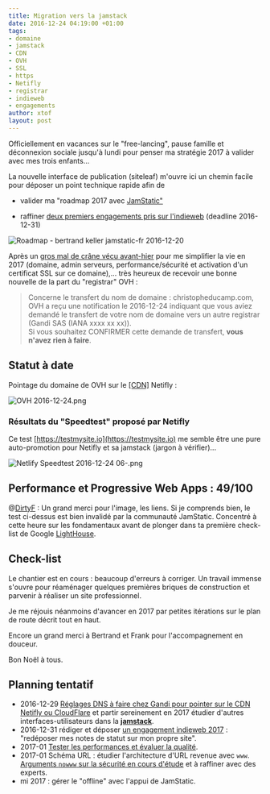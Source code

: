```yaml
---
title: Migration vers la jamstack
date: 2016-12-24 04:19:00 +01:00
tags:
- domaine
- jamstack
- CDN
- OVH
- SSL
- https
- Netifly
- registrar
- indieweb
- engagements
author: xtof
layout: post
---
```


Officiellement en vacances sur le "free-lancing", pause famille et déconnexion sociale jusqu'à lundi pour penser ma stratégie 2017 à valider avec mes trois enfants...

La nouvelle interface de publication (siteleaf)  m'ouvre ici un chemin facile pour déposer un point technique rapide afin de

* valider ma "roadmap 2017 avec [JamStatic"](https://jamstatic.fr)

* raffiner [deux premiers engagements pris sur l'indieweb](https://indieweb.org/2017-01-01-commitments#Commitments) (deadline 2016-12-31)

![Roadmap - bertrand keller jamstatic-fr 2016-12-20](/uploads/Roadmap%20-%20jamstatic-fr%202016-12-20.png)

Après un [gros mal de crâne vécu avant-hier](http://ducamp.me/2016-357) pour me simplifier la vie en 2017 (domaine, admin serveurs, performance/sécurité et activation d'un certificat SSL sur ce domaine),... très heureux de recevoir une bonne nouvelle de la part du "registrar" OVH :

> Concerne le transfert du nom de domaine : christopheducamp.com, OVH a reçu une notification le 2016-12-24 indiquant que vous aviez demandé le transfert de votre nom de domaine vers un autre registrar (Gandi SAS (IANA xxxx xx xx)).<br>Si vous souhaitez CONFIRMER cette demande de transfert, **vous n'avez rien à faire**.

## Statut à date

Pointage du domaine de OVH sur le [\[CDN\]](http://ducamp.me/CDN) Netifly :

![OVH 2016-12-24.png](/uploads/OVH%202016-12-24.png)

### Résultats du "Speedtest" proposé par Netifly

Ce test [https://testmysite.io](https://testmysite.io) me semble être une pure auto-promotion pour Netifly et sa jamstack (jargon à vérifier)...

![Netlify Speedtest 2016-12-24 06-.png](/uploads/Netlify%20Speedtest%202016-12-24%2006-.png)

## Performance et Progressive Web Apps : 49/100

@[DirtyF](https://twitter.com/DirtyF) : Un grand merci pour l'image, les liens. Si je comprends bien, le test ci-dessus est bien invalidé par la communauté JamStatic. Concentré à cette heure sur les fondamentaux avant de plonger dans ta première check-list de Google [LightHouse](http:ducamp.me/LightHouse).

## Check-list

Le chantier est en cours : beaucoup d'erreurs à corriger. Un travail immense s'ouvre pour réaménager quelques premières briques de construction et parvenir à réaliser un site professionnel.

Je me réjouis néanmoins d'avancer en 2017 par petites itérations sur le plan de route décrit tout en haut.

Encore un grand merci à Bertrand et Frank pour l'accompagnement en douceur.

Bon Noël à tous.

## Planning tentatif

* 2016-12-29 [Réglages DNS à faire chez Gandi pour pointer sur le CDN Netifly ou CloudFlare](http://ducamp.me/2016-357#SSL_sur_domaine_apex_christopheducamp.com) et partir sereinement en 2017 étudier d'autres interfaces-utilisateurs dans la **[jamstack](https://christophe.ducamp.me/2016/12/20/newbie-sur-la-jamstack-dot-dot-dot.html)**.
* 2016-12-31 rédiger et déposer [un engagement indieweb 2017](https://indieweb.org/2017-01-01-commitments) : "redéposer mes notes de statut sur mon propre site".
* 2017-01 [Tester les performances et évaluer la qualité](https://medium.com/@JeremyRaffin/site-web-statique-optimis%C3%A9-avec-github-pages-partie-4-tester-les-performances-et-%C3%A9valuer-la-f42ed88a5d44#.w7clu8fbq).
* 2017-01 Schéma URL : étudier l'architecture d'URL revenue avec `www`. [Arguments `nowww` sur la sécurité en cours d'étude](http://ducamp.me/Nowww) et à raffiner avec des experts.
* mi 2017 : gérer le "offline" avec l'appui de JamStatic.